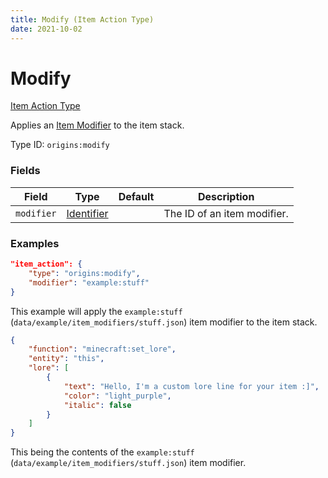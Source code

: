 ```yaml
---
title: Modify (Item Action Type)
date: 2021-10-02
---
```


# Modify

[Item Action Type](../item_action_types.md)

Applies an [Item Modifier](https://minecraft.fandom.com/wiki/Item_modifier) to the item stack.

Type ID: `origins:modify`


### Fields

Field | Type | Default | Description
------|------|---------|-------------
`modifier` | [Identifier](../data_types/identifier.md) | | The ID of an item modifier.



### Examples

```json
"item_action": {
    "type": "origins:modify",
    "modifier": "example:stuff"
}
```

This example will apply the `example:stuff` (`data/example/item_modifiers/stuff.json`) item modifier to the item stack.
<br>

```json
{
    "function": "minecraft:set_lore",
    "entity": "this",
    "lore": [
        {
            "text": "Hello, I'm a custom lore line for your item :]",
            "color": "light_purple",
            "italic": false
        }
    ]
}
```

This being the contents of the `example:stuff` (`data/example/item_modifiers/stuff.json`) item modifier.
